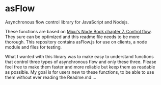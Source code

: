 asFlow
======

Asynchronous flow control library for JavaScript and Nodejs.

These functions are based on <a href="http://book.mixu.net/ch7.html">Mixu's Node Book chapter 7. Control flow</a>. They sure can be optimized and this readme file needs to be more thorough. This repository contains asFlow.js for use on clients, a node module and files for testing. 

What I wanted with this library was to make easy to understand functions that control three types of asynchronous flow and only these three. Please feel free to make them faster and more reliable but keep them as readable as possible. My goal is for users new to these functions, to be able to use them without ever reading the Readme.md ...
